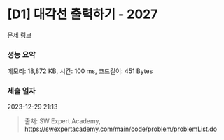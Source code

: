 # [D1] 대각선 출력하기 - 2027 

[문제 링크](https://swexpertacademy.com/main/code/problem/problemDetail.do?contestProbId=AV5QFuZ6As0DFAUq) 

### 성능 요약

메모리: 18,872 KB, 시간: 100 ms, 코드길이: 451 Bytes

### 제출 일자

2023-12-29 21:13



> 출처: SW Expert Academy, https://swexpertacademy.com/main/code/problem/problemList.do